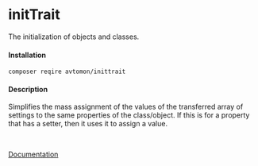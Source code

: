# initTrait

The initialization of objects and classes.

#### Installation

``
composer reqire avtomon/inittrait
``
<br>

#### Description

Simplifies the mass assignment of the values ​​of the transferred array of settings to the same properties of the class/object. If this is for a property that has a setter, then it uses it to assign a value.

<br>

[Documentation](docs_en)
